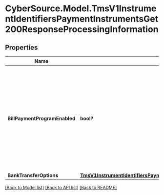 # CyberSource.Model.TmsV1InstrumentIdentifiersPaymentInstrumentsGet200ResponseProcessingInformation
## Properties

Name | Type | Description | Notes
------------ | ------------- | ------------- | -------------
**BillPaymentProgramEnabled** | **bool?** | Indicates that the payments for this customer profile are for the Bill Payment program. Possible values:   * false: Not a Visa Bill Payment.   * true: Visa Bill Payment.  | [optional] [default to false]
**BankTransferOptions** | [**TmsV1InstrumentIdentifiersPaymentInstrumentsGet200ResponseProcessingInformationBankTransferOptions**](TmsV1InstrumentIdentifiersPaymentInstrumentsGet200ResponseProcessingInformationBankTransferOptions.md) |  | [optional] 

[[Back to Model list]](../README.md#documentation-for-models) [[Back to API list]](../README.md#documentation-for-api-endpoints) [[Back to README]](../README.md)

